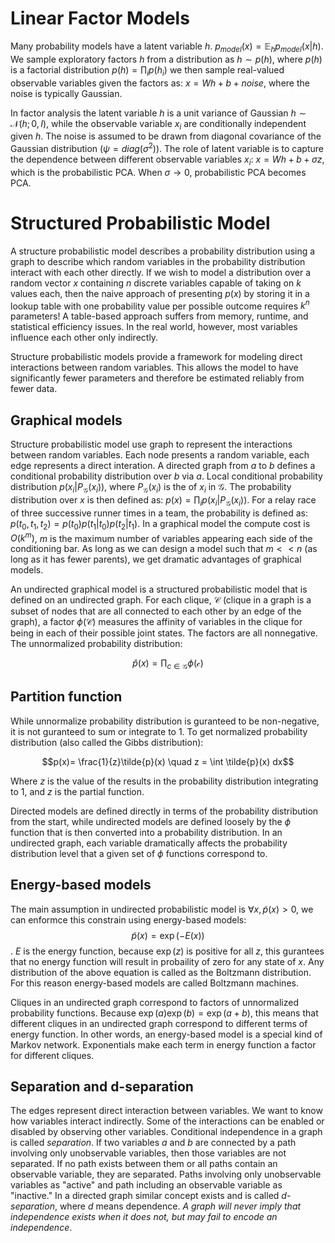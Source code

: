 # Linear Factor Models
Many probability models have a latent variable $h$. $p_{model}(x) = \mathbb{E}_h p_{model}(x|h)$. We sample exploratory factors $h$ from a distribution as $h \sim p(h)$, where $p(h)$ is a factorial distribution $p(h) = \prod_i p(h_i)$ we then sample real-valued observable variables given the factors as: $x = Wh + b + noise$, where the noise is typically Gaussian. 

In factor analysis the latent variable $h$ is a unit variance of Gaussian $h \sim \mathcal{N}(h; 0, I)$, while the observable variable $x_i$ are conditionally independent given $h$. The noise is assumed to be drawn from diagonal covariance of the Gaussian distribution $(\psi = diag(\sigma^2))$. The role of latent variable is to capture the dependence between different observable variables $x_i$: $x = Wh + b + \sigma z$, which is the probabilistic PCA. When $\sigma \rightarrow 0$, probabilistic PCA becomes PCA. 

# Structured Probabilistic Model
A structure probabilistic model describes a probability distribution using a graph to describe which random variables in the probability distribution interact with each other directly. If we wish to model a distribution over a random vector $x$ containing $n$ discrete variables capable of taking on $k$ values each, then the naive approach of presenting $p(x)$ by storing it in a lookup table with one probability value per possible outcome requires $k^n$ parameters! A table-based approach suffers from memory, runtime, and statistical efficiency issues. In the real world, however, most variables influence each other only indirectly. 

Structure probabilistic models provide a framework for modeling direct interactions between random variables. This allows the model to have significantly fewer parameters and therefore be estimated reliably from fewer data. 

## Graphical models
Structure probabilistic model use graph to represent the interactions between random variables. Each node presents a random variable, each edge represents a direct interation. A directed graph from $a$ to $b$ defines a conditional probability distribution over $b$ via $a$. Local conditional probability distribution $p(x_i|P_\mathcal{G}(x_i))$, where $P_\mathcal{G}(x_i)$ is the of $x_i$ in $\mathcal{G}$. The probability distribution over $x$ is then defined as: $p(x) = \prod_i p(x_i | P_\mathcal{G}(x_i))$. For a relay race of three successive runner times in a team, the probability is defined as: $p(t_0, t_1, t_2) = p(t_0)p(t_1|t_0)p(t_2|t_1)$. In a graphical model the compute cost is $O(k^m)$, $m$ is the maximum number of variables appearing each side of the conditioning bar. As long as we can design a model such that $m << n$ (as long as it has fewer parents), we get dramatic advantages of graphical models.

An undirected graphical model is a structured probabilistic model that is defined on an undirected graph. For each clique, $\mathcal{C}$ (clique in a graph is a subset of nodes that are all connected to each other by an edge of the graph), a factor $\phi(\mathcal{C})$ measures the affinity of variables in the clique for being in each of their possible joint states. The factors are all nonnegative. The unnormalized probability distribution:

$$\hat{p}(x) = \prod_{c\in \mathcal{G}} \phi(\mathcal{c})$$

## Partition function
While unnormalize probability distribution is guranteed to be non-negative, it is not guranteed to sum or integrate to 1. To get normalized probability distribution (also called the Gibbs distribution):

$$p(x)= \frac{1}{z}\tilde{p}(x) \quad z = \int \tilde{p}(x) dx$$

Where $z$ is the value of the results in the probability distribution integrating to 1, and $z$ is the partial function. 

Directed models are defined directly in terms of the probability distribution from the start, while undirected models are defined loosely by the $\phi$ function that is then converted into a probability distribution. In an undirected graph, each variable dramatically affects the probability distribution level that a given set of $\phi$ functions correspond to. 

## Energy-based models
The main assumption in undirected probabilistic model is $\forall x, \tilde{p}(x) > 0$, we can enformce this constrain using energy-based models: $$\tilde{p}(x) = \exp(-E(x))$$. $E$ is the energy function, because $\exp(z)$ is positive for all $z$, this gurantees that no energy function will result in probaility of zero for any state of $x$. Any distribution of the above equation is called as the Boltzmann distribution. For this reason energy-based models are called Boltzmann machines. 

Cliques in an undirected graph correspond to factors of unnormalized probability functions. Because $\exp(a)\exp(b) =\exp(a+b)$, this means that different cliques in an undirected graph correspond to different terms of energy function. In other words, an energy-based model is a special kind of Markov network. Exponentials make each term in energy function a factor for different cliques. 

## Separation and d-separation

The edges represent direct interaction between variables. We want to know how variables interact indirectly. Some of the interactions can be enabled or disabled by observing other variables. Conditional independence in a graph is called *separation*. If two variables $a$ and $b$ are connected by a path involving only unobservable variables, then those variables are not separated. If no path exists between them or all paths contain an observable variable, they are separated. Paths involving only unobservable variables as "active" and path including an observable variable as "inactive." In a directed graph similar concept exists and is called *d-separation*, where $d$ means dependence. *A graph will never imply that independence exists when it does not, but may fail to encode an independence*.